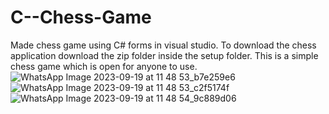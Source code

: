# C--Chess-Game
Made chess game using C# forms in visual studio.
To download the chess application download the zip folder inside the setup folder. This is a simple chess game which is open for anyone to use. 
![WhatsApp Image 2023-09-19 at 11 48 53_b7e259e6](https://github.com/AhmadShykh/C--Chess-Game/assets/52326090/25aced74-cddd-4ee0-ab75-38e17caf5da4)
![WhatsApp Image 2023-09-19 at 11 48 53_c2f5174f](https://github.com/AhmadShykh/C--Chess-Game/assets/52326090/54c95839-0cb5-4753-8404-ae79e9e79fbe)
![WhatsApp Image 2023-09-19 at 11 48 54_9c889d06](https://github.com/AhmadShykh/C--Chess-Game/assets/52326090/cc56a4d6-b984-45d3-924a-14ab82eaa75c)

